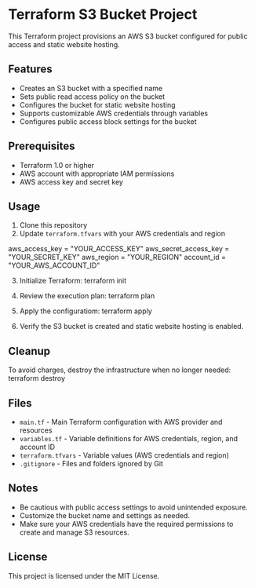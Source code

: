 # Terraform S3 Bucket Project

This Terraform project provisions an AWS S3 bucket configured for public access and static website hosting.

## Features

- Creates an S3 bucket with a specified name
- Sets public read access policy on the bucket
- Configures the bucket for static website hosting
- Supports customizable AWS credentials through variables
- Configures public access block settings for the bucket

## Prerequisites

- Terraform 1.0 or higher
- AWS account with appropriate IAM permissions
- AWS access key and secret key

## Usage

1. Clone this repository
2. Update `terraform.tfvars` with your AWS credentials and region

aws_access_key = "YOUR_ACCESS_KEY"
aws_secret_access_key = "YOUR_SECRET_KEY"
aws_region = "YOUR_REGION"
account_id = "YOUR_AWS_ACCOUNT_ID"


3. Initialize Terraform: terraform init

4. Review the execution plan: terraform plan

5. Apply the configuratiom: terraform apply


6. Verify the S3 bucket is created and static website hosting is enabled.

## Cleanup

To avoid charges, destroy the infrastructure when no longer needed: terraform destroy


## Files

- `main.tf` - Main Terraform configuration with AWS provider and resources
- `variables.tf` - Variable definitions for AWS credentials, region, and account ID
- `terraform.tfvars` - Variable values (AWS credentials and region)
- `.gitignore` - Files and folders ignored by Git

## Notes

- Be cautious with public access settings to avoid unintended exposure.
- Customize the bucket name and settings as needed.
- Make sure your AWS credentials have the required permissions to create and manage S3 resources.

## License

This project is licensed under the MIT License.


